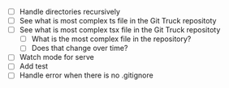 - [ ] Handle directories recursively
- [ ] See what is most complex ts file in the Git Truck repositoty
- [ ] See what is most complex tsx file in the Git Truck repositoty
  - [ ] What is the most complex file in the repository?
  - [ ] Does that change over time?
- [ ] Watch mode for serve
- [ ] Add test
- [ ] Handle error when there is no .gitignore
